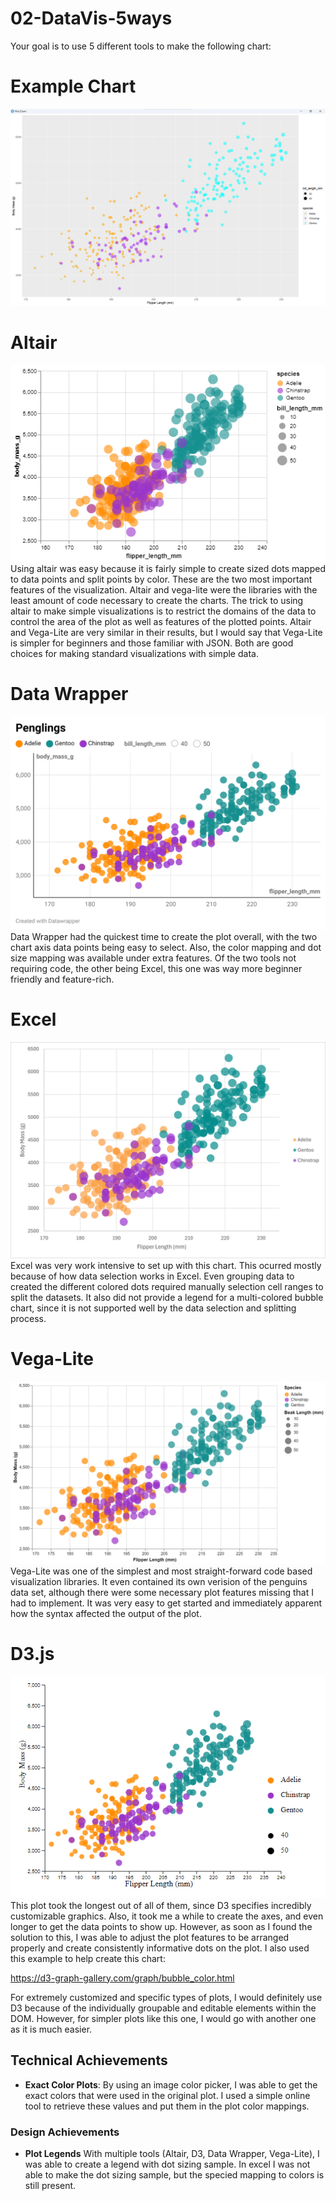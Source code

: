 
# 02-DataVis-5ways

Your goal is to use 5 different tools to make the following chart:

# Example Chart
![](img/ggplot2.png)

# Altair
![](img/altair-penguins.png)
Using altair was easy because it is fairly simple to create sized dots mapped to data points and split points by color. These are the two most important features of the 
visualization. Altair and vega-lite were the libraries with the least amount of code necessary to create the charts. The trick to using altair to make simple visualizations
is to restrict the domains of the data to control the area of the plot as well as features of the plotted points. Altair and Vega-Lite are very similar in their results, but I
would say that Vega-Lite is simpler for beginners and those familiar with JSON. Both are good choices for making standard visualizations with simple data.

# Data Wrapper
![](img/data-wrapper-penglings.png)
Data Wrapper had the quickest time to create the plot overall, with the two chart axis data points being easy to select. Also, the color mapping and dot size mapping was
available under extra features. Of the two tools not requiring code, the other being Excel, this one was way more beginner friendly and feature-rich.

# Excel
![](img/excel-penguins.png)
Excel was very work intensive to set up with this chart. This ocurred mostly because of how data selection works in Excel. Even grouping data to created the different colored dots
required manually selection cell ranges to split the datasets. It also did not provide a legend for a multi-colored bubble chart, since it is not supported well by the data selection
and splitting process.

# Vega-Lite
![](img/vega-lite-penguins.png)
Vega-Lite was one of the simplest and most straight-forward code based visualization libraries. It even contained its own verision of the penguins data set, although there were
some necessary plot features missing that I had to implement. It was very easy to get started and immediately apparent how the syntax affected the output of the plot.

# D3.js
![](img/d3.PNG)
This plot took the longest out of all of them, since D3 specifies incredibly customizable graphics. Also, it took me a while to create the axes, and even longer to get the data 
points to show up. However, as soon as I found the solution to this, I was able to adjust the plot features to be arranged properly and create consistently informative dots on the
plot. I also used this example to help create this chart:

https://d3-graph-gallery.com/graph/bubble_color.html

For extremely customized and specific types of plots, I would definitely use D3 because of the individually groupable and editable elements within the DOM. However, for simpler plots
like this one, I would go with another one as it is much easier.

## Technical Achievements
- **Exact Color Plots**: By using an image color picker, I was able to get the exact colors that were used in the original plot. I used a simple online tool to retrieve these values
and put them in the plot color mappings.

### Design Achievements
- **Plot Legends** With multiple tools (Altair, D3, Data Wrapper, Vega-Lite), I was able to create a legend with dot sizing sample. In excel I was not able to make the dot sizing
sample, but the specied mapping to colors is still present.